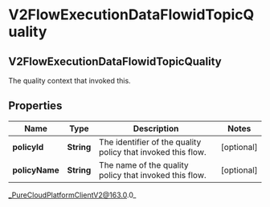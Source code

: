 # V2FlowExecutionDataFlowidTopicQuality

## V2FlowExecutionDataFlowidTopicQuality
The quality context that invoked this.

## Properties

|Name | Type | Description | Notes|
|------------ | ------------- | ------------- | -------------|
| **policyId** | **String** | The identifier of the quality policy that invoked this flow. | [optional] |
| **policyName** | **String** | The name of the quality policy that invoked this flow. | [optional] |



_PureCloudPlatformClientV2@163.0.0_
